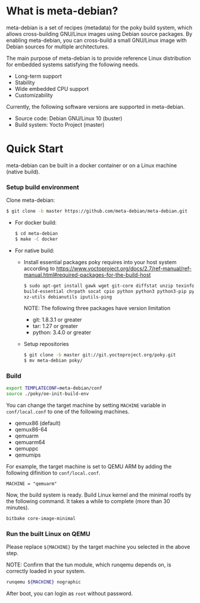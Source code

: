 What is meta-debian?
====================

meta-debian is a set of recipes (metadata) for the poky build system,
which allows cross-building GNU/Linux images using Debian source packages.
By enabling meta-debian, you can cross-build a small GNU/Linux image
with Debian sources for multiple architectures.

The main purpose of meta-debian is to provide reference Linux distribution
for embedded systems satisfying the following needs.

* Long-term support
* Stability
* Wide embedded CPU support
* Customizability

Currently, the following software versions are supported in meta-debian.

* Source code: Debian GNU/Linux 10 (buster)
* Build system: Yocto Project (master)

Quick Start
===========

meta-debian can be built in a docker container or on a Linux machine (native build).

### Setup build environment

Clone meta-debian:
```sh
$ git clone -b master https://github.com/meta-debian/meta-debian.git
```

* For docker build:
   ```sh
   $ cd meta-debian
   $ make -C docker
   ```

* For native build:

   * Install essential packages poky requires into your host system according to 
   <https://www.yoctoproject.org/docs/2.7/ref-manual/ref-manual.html#required-packages-for-the-build-host>

      ```sh
      $ sudo apt-get install gawk wget git-core diffstat unzip texinfo gcc-multilib \
      build-essential chrpath socat cpio python python3 python3-pip python3-pexpect \
      xz-utils debianutils iputils-ping
      ```

      NOTE: The following three packages have version limitation
      * git: 1.8.3.1 or greater
      * tar: 1.27 or greater
      * python: 3.4.0 or greater

   * Setup repositories

      ```sh
      $ git clone -b master git://git.yoctoproject.org/poky.git
      $ mv meta-debian poky/
      ```

### Build

```sh
export TEMPLATECONF=meta-debian/conf
source ./poky/oe-init-build-env
```

You can change the target machine by setting `MACHINE` variable
in `conf/local.conf` to one of the following machines.

* qemux86 (default)
* qemux86-64
* qemuarm
* qemuarm64
* qemuppc
* qemumips

For example, the target machine is set to QEMU ARM by adding
the following difinition to `conf/local.conf`.

```
MACHINE = "qemuarm"
```

Now, the build system is ready.
Build Linux kernel and the minimal rootfs by the following command.
It takes a while to complete (more than 30 minutes).

```sh
bitbake core-image-minimal
```

### Run the built Linux on QEMU

Please replace `${MACHINE}` by the target machine
you selected in the above step.

NOTE: Confirm that the tun module, which runqemu depends on,
is correctly loaded in your system.

```sh
runqemu ${MACHINE} nographic
```

After boot, you can login as `root` without password.
